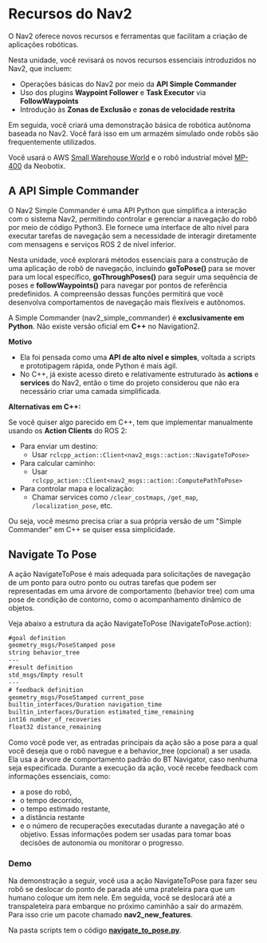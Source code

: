 # Recursos do Nav2
O Nav2 oferece novos recursos e ferramentas que facilitam a criação de aplicações robóticas.

Nesta unidade, você revisará os novos recursos essenciais introduzidos no Nav2, que incluem:

* Operações básicas do Nav2 por meio da **API Simple Commander**
* Uso dos plugins **Waypoint Follower** e **Task Executor** via **FollowWaypoints**
* Introdução às **Zonas de Exclusão** e **zonas de velocidade restrita**

Em seguida, você criará uma demonstração básica de robótica autônoma baseada no Nav2. Você fará isso em um armazém simulado onde robôs são frequentemente utilizados.

Você usará o AWS [Small Warehouse World](https://github.com/aws-robotics/aws-robomaker-small-warehouse-world) e o robô industrial móvel [MP-400](https://www.neobotix-robots.com/products/mobile-robots/mobile-robot-mp-400) da Neobotix.

## A API Simple Commander
O Nav2 Simple Commander é uma API Python que simplifica a interação com o sistema Nav2, permitindo controlar e gerenciar a navegação do robô por meio de código Python3. Ele fornece uma interface de alto nível para executar tarefas de navegação sem a necessidade de interagir diretamente com mensagens e serviços ROS 2 de nível inferior.

Nesta unidade, você explorará métodos essenciais para a construção de uma aplicação de robô de navegação, incluindo **goToPose()** para se mover para um local específico, **goThroughPoses()** para seguir uma sequência de poses e **followWaypoints()** para navegar por pontos de referência predefinidos. A compreensão dessas funções permitirá que você desenvolva comportamentos de navegação mais flexíveis e autônomos.

A Simple Commander (nav2_simple_commander) é **exclusivamente em Python**. Não existe versão oficial em **C++** no Navigation2.

**Motivo**

* Ela foi pensada como uma **API de alto nível e simples**, voltada a scripts e prototipagem rápida, onde Python é mais ágil.
* No C++, já existe acesso direto e relativamente estruturado às **actions** e **services** do Nav2, então o time do projeto considerou que não era necessário criar uma camada simplificada.

**Alternativas em C++:**

Se você quiser algo parecido em C++, tem que implementar manualmente usando os **Action Clients** do ROS 2:

* Para enviar um destino:
  * Usar `rclcpp_action::Client<nav2_msgs::action::NavigateToPose>`
* Para calcular caminho:
  * Usar `rclcpp_action::Client<nav2_msgs::action::ComputePathToPose>`
* Para controlar mapa e localização:
  * Chamar services como `/clear_costmaps`, `/get_map`, `/localization_pose`, etc.

Ou seja, você mesmo precisa criar a sua própria versão de um "Simple Commander" em C++ se quiser essa simplicidade.

## Navigate To Pose
A ação NavigateToPose é mais adequada para solicitações de navegação de um ponto para outro ponto ou outras tarefas que podem ser representadas em uma árvore de comportamento (behavior tree) com uma pose de condição de contorno, como o acompanhamento dinâmico de objetos.

Veja abaixo a estrutura da ação NavigateToPose (NavigateToPose.action):

```txt
#goal definition
geometry_msgs/PoseStamped pose
string behavior_tree
---
#result definition
std_msgs/Empty result
---
# feedback definition
geometry_msgs/PoseStamped current_pose
builtin_interfaces/Duration navigation_time
builtin_interfaces/Duration estimated_time_remaining
int16 number_of_recoveries
float32 distance_remaining
```

Como você pode ver, as entradas principais da ação são a pose para a qual você deseja que o robô navegue e a behavior_tree (opcional) a ser usada. Ela usa a árvore de comportamento padrão do BT Navigator, caso nenhuma seja especificada. Durante a execução da ação, você recebe feedback com informações essenciais, como:
* a pose do robô,
* o tempo decorrido,
* o tempo estimado restante,
* a distância restante
* e o número de recuperações executadas durante a navegação até o objetivo. 
Essas informações podem ser usadas para tomar boas decisões de autonomia ou monitorar o progresso.

### Demo
Na demonstração a seguir, você usa a ação NavigateToPose para fazer seu robô se deslocar do ponto de parada até uma prateleira para que um humano coloque um item nele. Em seguida, você se deslocará até a transpaleteira para embarque no próximo caminhão a sair do armazém. Para isso crie um pacote chamado **nav2_new_features**.

Na pasta scripts tem o código [**navigate_to_pose.py**](https://github.com/marcospontoexe/ROS_2/blob/main/Advanced%20ROS2%20Navigation%20(python)/exemplos/nav2_new_features/scripts/navigate_to_pose.py).



